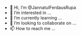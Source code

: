 - 👋 Hi, I’m @JannatulFerdausRupa
- 👀 I’m interested in ...
- 🌱 I’m currently learning ...
- 💞️ I’m looking to collaborate on ...
- 📫 How to reach me ...

<!---
JannatulFerdausRupa/JannatulFerdausRupa is a ✨ special ✨ repository because its `README.md` (this file) appears on your GitHub profile.
You can click the Preview link to take a look at your changes.
--->
